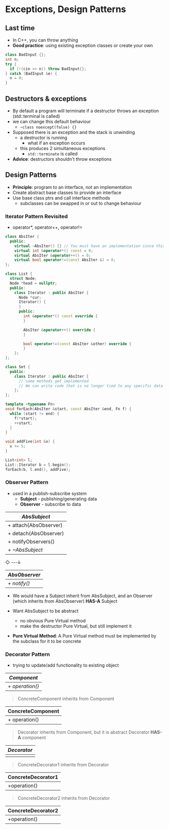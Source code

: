 # Exceptions, Design Patterns

## Last time

* In C++, you can throw anything
* **Good practice**: using existing exception classes or create your own

```cpp
class BadInput {};
int n;
try {
  if (!(cin >> n)) throw BadInput{};
} catch (BadInput &e) {
  n = 0;
}
```

## Destructors & exceptions

* By default a program will terminate if a destructor throws an exception (std::terminal is called)
* we can change this default behaviour
  * `~class noexcept(false) {}`
* Supposed there is an exception and the stack is unwinding
  * a destructor is running
    * what if an exception occurs
  * this produces 2 simultaneous exceptions
    * `std::terminate` is called
* **Advice**: destructors shouldn't throw exceptions

## Design Patterns

* **Principle**: program to an interface, not an implementation
* Create abstract base classes to provide an interface
* Use base class ptrs and call interface methods
  * subclasses can be swapped in or out to change behaviour

### Iterator Pattern Revisited

* operator\*, operator++, operator!=

```cpp
class AbsIter {
  public:
    virtual ~AbsIter() {} // You must have an implementation since this gets called when a subclasses destructor get called
    virtual int &operator*() const = 0;
    virtual AbsIter &operator++() = 0;
    virtual bool operator!=(const AbsIter &) = 0;
};
```

```cpp
class List {
  struct Node;
  Node *head = nullptr;
  public:
    class Iterator : public AbsIter {
      Node *cur;
      Iterator() {
      }
      public:
        int &operator*() const override {
        }

        AbsIter &operator++() override {
        }

        bool operator!=(const AbsIter &other) override {
        }
    };
};
```

```cpp
class Set {
  public:
    class Iterator : public AbsIter {
      // same methods get implemented
      // We can write code that is no longer tied to any specific data structure
    };
};
```

```cpp
template <typename Fn>
void forEach(AbsIter &start, const AbsIter &end, Fn f) {
  while (start != end) {
    f(*start);
    ++start;
  }
}

void addFive(int &x) {
  x += 5;
}

List<int> l;
List::Iterator b = l.begin();
forEach(b, l.end(), addFive);
```

### Observer Pattern

* used in a publish-subscribe system
  * **Subject** - publishing/generating data
  * **Observer** - subscribe to data

| *AbsSubject* |
| - |
| + attach(AbsObserver) |
| + detach(AbsObserver) |
| + notifyObservers() |
| + *~AbsSubject* |

◇ ---↓

| *AbsObserver* |
| - |
| + *notify()* |

* We would have a Subject inherit from AbsSubject, and an Observer (which inherits from AbsObserver) **HAS-A** Subject

* Want AbsSubject to be abstract
  * no obvious Pure Virtual method
  * make the destructor Pure Virtual, but still implement it
* **Pure Virtual Method**: A Pure Virtual method must be implemented by the subclass for it to be concrete

### Decorator Pattern

* trying to update/add functionality to existing object

| *Component* |
| - |
| + *operation()* |

> ConcreteComponent inherits from Component

| ConcreteComponent |
| - |
| + operation()

> Decorator inherits from Component, but it is abstract
> Decorator **HAS-A** component

| *Decorator* |
| - |
| |

> ConcreteDecorator1 inherits from Decorator

| ConcreteDecorator1 |
| - |
| +operation() |

> ConcreteDecorator2 inherits from Decorator

| ConcreteDecorator2 |
| - |
| +operation() |
